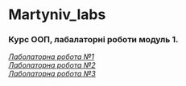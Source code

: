 # Martyniv_labs

### Курс ООП, лабалаторні роботи модуль 1.

*[Лаболаторна робота №1](https://github.com/Mr-Bogdan/Martyniv_labs/blob/main/lab1/document.mb)*<br>
*[Лаболаторна робота №2](https://www.markdownguide.org)*<br>
*[Лаболаторна робота №3](https://www.markdownguide.org)*
